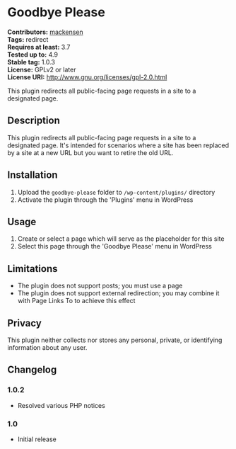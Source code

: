 # Goodbye Please #
**Contributors:** [mackensen](https://profiles.wordpress.org/mackensen)  
**Tags:** redirect  
**Requires at least:** 3.7  
**Tested up to:** 4.9  
**Stable tag:** 1.0.3  
**License:** GPLv2 or later  
**License URI:** http://www.gnu.org/licenses/gpl-2.0.html  

This plugin redirects all public-facing page requests in a site to a designated page.

## Description ##

This plugin redirects all public-facing page requests in a site to a designated
page. It's intended for scenarios where a site has been replaced by a site at a
new URL but you want to retire the old URL.

## Installation ##

1. Upload the `goodbye-please` folder to `/wp-content/plugins/` directory
1. Activate the plugin through the 'Plugins' menu in WordPress

## Usage ##

1. Create or select a page which will serve as the placeholder for this site
1. Select this page through the 'Goodbye Please' menu in WordPress

## Limitations ##

* The plugin does not support posts; you must use a page
* The plugin does not support external redirection; you may combine it with Page Links To to achieve this effect

## Privacy ##

This plugin neither collects nor stores any personal, private, or identifying information about any user.

## Changelog ##

### 1.0.2 ###
* Resolved various PHP notices

### 1.0 ###
* Initial release
